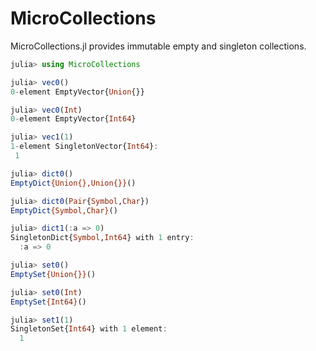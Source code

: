 # MicroCollections

MicroCollections.jl provides immutable empty and singleton collections.

```julia
julia> using MicroCollections

julia> vec0()
0-element EmptyVector{Union{}}

julia> vec0(Int)
0-element EmptyVector{Int64}

julia> vec1(1)
1-element SingletonVector{Int64}:
 1

julia> dict0()
EmptyDict{Union{},Union{}}()

julia> dict0(Pair{Symbol,Char})
EmptyDict{Symbol,Char}()

julia> dict1(:a => 0)
SingletonDict{Symbol,Int64} with 1 entry:
  :a => 0

julia> set0()
EmptySet{Union{}}()

julia> set0(Int)
EmptySet{Int64}()

julia> set1(1)
SingletonSet{Int64} with 1 element:
  1
```
